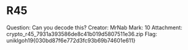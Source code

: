 # R45

Question: Can you decode this?
Creator: MrNab
Mark: 10
Attachment: crypto_r45_7931a393586de8c41b019d5807511e36.zip
Flag: uniklgoh19{030bd87f6e772d3fc93b69b74601e611}
